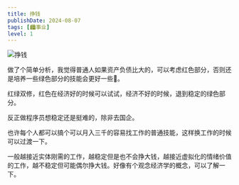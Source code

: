 ```yaml
---
title: 挣钱
publishDate: 2024-08-07
tags: [🏙️事业]
level: 1
---
```


![挣钱](/images/money.excalidraw.svg)

做了个简单分析，我觉得普通人如果资产负债比大的，可以考虑红色部分，否则还是培养一些绿色部分的技能会更好一些🤔。

红绿双修，红色在经济好的时候可以试试，经济不好的时候，退到稳定的绿色部分。

反正做程序员想稳定还是挺难的，除非去国企。

也许每个人都可以搞个可以月入三千的容易找工作的普通技能，这样换工作的时候可以过渡一下。

一般越接近实体刚需的工作，越稳定但是也不会挣大钱，越接近虚拟化的情绪价值的工作，越不稳定但可能偶尔挣大钱。好像有个观念经济学的概念，可以了解一下。
